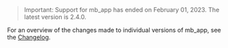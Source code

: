 > Important: Support for mb_app has ended on February 01, 2023. The latest version is 2.4.0.

For an overview of the changes made to individual versions of mb_app, see the [Changelog](CHANGELOG.md).
